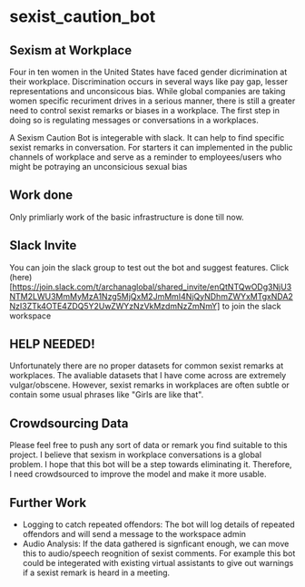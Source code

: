 # sexist_caution_bot

## Sexism at Workplace
Four in ten women in the United States have faced gender dicrimination at their workplace. Discrimination occurs in several ways like pay gap, lesser representations and unconsicous bias. While global companies are taking women specific recuriment drives in a serious manner, there is still a greater need to control sexist remarks or biases in a workplace. The first step in doing so is regulating messages or conversations in a workplaces.

A Sexism Caution Bot is integerable with slack. It can help to find specific sexist remarks in conversation. For starters it can implemented in the public channels of workplace and serve as a reminder to employees/users who might be potraying an unconsicious sexual bias

## Work done
Only primliarly work of the basic infrastructure is done till now.

## Slack Invite

You can join the slack group to test out the bot and suggest features.
Click (here)[https://join.slack.com/t/archanaglobal/shared_invite/enQtNTQwODg3NjU3NTM2LWU3MmMyMzA1Nzg5MjQxM2JmMmI4NjQyNDhmZWYxMTgxNDA2NzI3ZTk4OTE4ZDQ5Y2UwZWYzNzVkMzdmNzZmNmY] to join the slack workspace

## HELP NEEDED!
Unfortunately there are no proper datasets for common sexist remarks at workplaces. The avaliable datasets that I have come across are extremely vulgar/obscene. However, sexist remarks in workplaces are often subtle or contain some usual phrases like "Girls are like that".

## Crowdsourcing Data
Please feel free to push any sort of data or remark you find suitable to this project. I believe that sexism in workplace conversations is a global problem. I hope that this bot will be a step towards eliminating it. Therefore, I need crowdsourced to improve the model and make it more usable.

## Further Work
- Logging to catch repeated offendors: The bot will log details of repeated offendors and will send a message to the workspace admin
- Audio Analysis: If the data gathered is signficant enough, we can move this to audio/speech reognition of sexist comments. For example this bot could be integerated with existing virtual assistants to give out warnings if a sexist remark is heard in a meeting.
